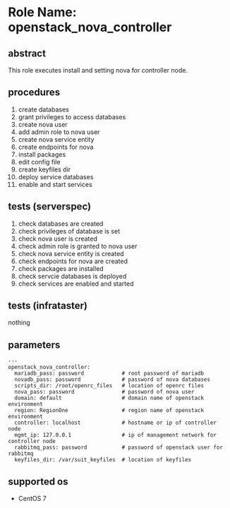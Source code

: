 # Role Name: openstack_nova_controller

## abstract
This role executes install and setting nova for controller node.

## procedures
1.  create databases
2.  grant privileges to access databases
3.  create nova user
4.  add admin role to nova user
5.  create nova service entity
6.  create endpoints for nova
7.  install packages
8.  edit config file
9.  create keyfiles dir
10. deploy service databases
11. enable and start services

## tests (serverspec)
1.  check databases are created
2.  check privileges of database is set
3.  check nova user is created
4.  check admin role is granted to nova user
5.  check nova service entity is created
6.  check endpoints for nova are created
7.  check packages are installed
8.  check servcie databases is deployed
9. check services are enabled and started

## tests (infrataster)
nothing

## parameters
```
---
openstack_nova_controller:
  mariadb_pass: password            # root password of mariadb
  novadb_pass: password             # password of nova databases
  scripts_dir: /root/openrc_files   # location of openrc files
  nova_pass: password               # password of nova user
  domain: default                   # domain name of openstack environment
  region: RegionOne                 # region name of openstack environment
  controller: localhost             # hostname or ip of controller node
  mgmt_ip: 127.0.0.1                # ip of management network for controller node
  rabbitmq_pass: password           # password of openstack user for rabbitmq
  keyfiles_dir: /var/suit_keyfiles  # location of keyfiles
```

## supported os
* CentOS 7
